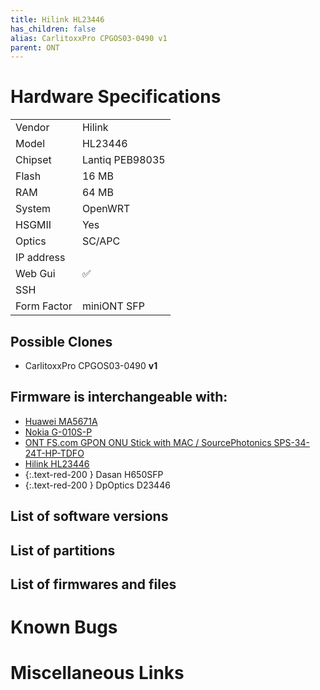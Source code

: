 ```yaml
---
title: Hilink HL23446
has_children: false
alias: CarlitoxxPro CPGOS03-0490 v1
parent: ONT
---
```


# Hardware Specifications

|             |                              |
| ----------- | ---------------------------- |
| Vendor      | Hilink                       |
| Model       | HL23446                      |
| Chipset     | Lantiq PEB98035              |
| Flash       | 16 MB                        |
| RAM         | 64 MB                        |
| System      | OpenWRT                      |
| HSGMII      | Yes                          |
| Optics      | SC/APC                       |
| IP address  |                              |
| Web Gui     | ✅                           |
| SSH         |                              |
| Form Factor | miniONT SFP                  |

## Possible Clones
- CarlitoxxPro CPGOS03-0490 **v1**

## Firmware is interchangeable with:

- [Huawei MA5671A](ont-huawei-ma5671a)
- [Nokia G-010S-P](ont-nokia-g-s010s-p)
- [ONT FS.com GPON ONU Stick with MAC / SourcePhotonics SPS-34-24T-HP-TDFO](ont-SourcePhotonics-SPS-34-24T-HP-TDFO)
- [Hilink HL23446](ont-Hilink-HL23446)
- {:.text-red-200 } Dasan H650SFP 
- {:.text-red-200 } DpOptics D23446  

## List of software versions
## List of partitions
## List of firmwares and files
# Known Bugs
# Miscellaneous Links


